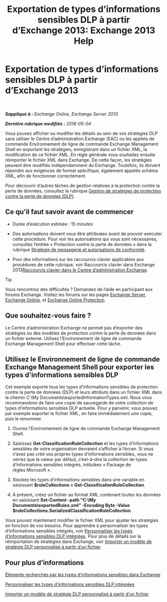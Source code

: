 ﻿---
title: 'Exportation de types d’informations sensibles DLP à partir d’Exchange 2013: Exchange 2013 Help'
TOCTitle: Exportation de types d’informations sensibles DLP à partir d’Exchange
ms:assetid: 8f02fbc2-dd1c-4276-be1a-517a43fe39b2
ms:mtpsurl: https://technet.microsoft.com/fr-fr/library/Dn479225(v=EXCHG.150)
ms:contentKeyID: 59634340
ms.date: 05/23/2018
mtps_version: v=EXCHG.150
ms.translationtype: MT
---

# Exportation de types d’informations sensibles DLP à partir d’Exchange 2013

 

_**Sapplique à :** Exchange Online, Exchange Server 2013_

_**Dernière rubrique modifiée :** 2016-05-04_

Vous pouvez afficher ou modifier les détails au sein de vos stratégies DLP sans utiliser le Centre d’administration Exchange (EAC) ou les applets de commande Environnement de ligne de commande Exchange Management Shell en exportant les stratégies, enregistrant dans un fichier XML, la modification de ce fichier XML. En règle générale vous souhaitez ensuite réimporter le fichier XML dans Exchange. De cette façon, les stratégies peuvent être modifiés indépendamment du Exchange. Toutefois, ils doivent répondre aux exigences de format spécifique, également appelés schéma XML, afin de fonctionner correctement.

Pour découvrir d’autres tâches de gestion relatives à la protection contre la perte de données, consultez la rubrique [Gestion de stratégies de protection contre la perte de données (DLP)](manage-dlp-policies-exchange-2013-help.md).

## Ce qu’il faut savoir avant de commencer

  - Durée d’exécution estimée : 15 minutes

  - Des autorisations doivent vous être attribuées avant de pouvoir exécuter cette procédure. Pour voir les autorisations qui vous sont nécessaires, consultez l’entrée « Protection contre la perte de données » dans la rubrique [Stratégie de messagerie et autorisations de conformité](messaging-policy-and-compliance-permissions-exchange-2013-help.md).

  - Pour des informations sur les raccourcis clavier applicables aux procédures de cette rubrique, voir Raccourcis clavier dans Exchange 2013[Raccourcis clavier dans le Centre d’administration Exchange](keyboard-shortcuts-in-the-exchange-admin-center-exchange-online-protection-help.md).

> [!TIP]
> Vous rencontrez des difficultés ? Demandez de l’aide en participant aux forums Exchange. Visitez les forums sur les pages <a href="https://go.microsoft.com/fwlink/p/?linkid=60612">Exchange Server</a>, <a href="https://go.microsoft.com/fwlink/p/?linkid=267542">Exchange Online</a>, et <a href="https://go.microsoft.com/fwlink/p/?linkid=285351">Exchange Online Protection</a>.


## Que souhaitez-vous faire ?

Le Centre d’administration Exchange ne permet pas d’exporter des stratégies ou des modèles de protection contre la perte de données dans un fichier externe. Utilisez l’Environnement de ligne de commande Exchange Management Shell pour effectuer cette tâche.

## Utilisez le Environnement de ligne de commande Exchange Management Shell pour exporter les types d'informations sensibles DLP

Cet exemple exporte tous les types d’informations sensibles de protection contre la perte de données (DLP) et leurs attributs dans un fichier XML dans le chemin C:\\My Documents\\exportedInformationTypes.xml. Nous vous recommandons de faire une copie de sauvegarde de votre collection de types d’informations sensibles DLP actuelle. Pour y parvenir, vous pouvez par exemple exporter le fichier XML, en faire immédiatement une copie, puis le renommer.

1.  Ouvrez l’Environnement de ligne de commande Exchange Management Shell.

2.  Saisissez **Get-ClassificationRuleCollection** et les types d’informations sensibles de votre organisation devraient s’afficher à l’écran. Si vous n’avez pas créé vos propres types d’informations sensibles, vous ne verrez que la valeur par défaut, c’est-à-dire la collection de types d’informations sensibles intégrés, intitulées « Package de règles Microsoft ».

3.  Stockez les types d’informations sensibles dans une variable en saisissant **$ruleCollections = Get-ClassificationRuleCollection**.

4.  À présent, créez un fichier au format XML contenant toutes les données en saisissant **Set-Content -path "C:\\My Documents\\exportedRules.xml" -Encoding Byte -Value $ruleCollections.SerializedClassificationRuleCollection**.

Vous pouvez maintenant modifier le fichier XML pour ajuster les stratégies en fonction de vos besoins. Pour apprendre à personnaliser les types d’informations sensibles intégrés, voir [Personnaliser les types d’informations sensibles DLP intégrées](customize-the-built-in-dlp-sensitive-information-types-exchange-2013-help.md). Pour plus de détails sur la réimportation de stratégies dans Exchange, voir [Importer un modèle de stratégie DLP personnalisé à partir d’un fichier](import-a-custom-dlp-policy-template-from-a-file-exchange-2013-help.md).

## Pour plus d’informations

[Éléments recherchés par les types d’informations sensibles dans Exchange](what-the-sensitive-information-types-in-exchange-look-for-exchange-online-help.md)

[Personnaliser les types d’informations sensibles DLP intégrées](customize-the-built-in-dlp-sensitive-information-types-exchange-2013-help.md)

[Importer un modèle de stratégie DLP personnalisé à partir d’un fichier](import-a-custom-dlp-policy-template-from-a-file-exchange-2013-help.md)

